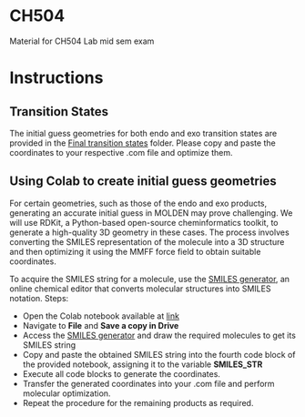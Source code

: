 # CH504
Material for CH504 Lab mid sem exam

# Instructions

## Transition States
The initial guess geometries for both endo and exo transition states are provided in the [Final transition states](https://github.com/Swastik166/CH504/tree/main/Final_transition_states) folder. Please copy and paste the coordinates to your respective .com file and optimize them.

## Using Colab to create initial guess geometries
For certain geometries, such as those of the endo and exo products, generating an accurate initial guess in MOLDEN may prove challenging. We will use RDKit, a Python-based open-source cheminformatics toolkit, to generate a high-quality 3D geometry in these cases. The process involves converting the SMILES representation of the molecule into a 3D structure and then optimizing it using the MMFF force field to obtain suitable coordinates.

To acquire the SMILES string for a molecule, use the [SMILES generator](https://www.cheminfo.org/flavor/malaria/Utilities/SMILES_generator___checker/index.html), an online chemical editor that converts molecular structures into SMILES notation.
Steps:
- Open the Colab notebook available at [link](https://colab.research.google.com/drive/1z9A7lthvTLbLiKtJ6u9npuoWNSq0dAjQ?usp=sharing)
- Navigate to **File** and **Save a copy in Drive**
- Access the [SMILES generator](https://www.cheminfo.org/flavor/malaria/Utilities/SMILES_generator___checker/index.html) and draw the required molecules to get its SMILES string
- Copy and paste the obtained SMILES string into the fourth code block of the provided notebook, assigning it to the variable **SMILES_STR**
- Execute all code blocks to generate the coordinates.
- Transfer the generated coordinates into your .com file and perform molecular optimization.
- Repeat the procedure for the remaining products as required.
